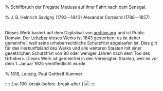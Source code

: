 ﻿% Schiffbruch der Fregatte Medusa auf ihrer Fahrt nach dem Senegal.<br /><br />
% J. B. Heinrich Savigny (1793—1843)
  Alexander Correard (1788—1857)<br /><br />
  <br/>Dieses Werk basiert auf dem Digitalisat von [archive.org](hhttps://archive.org/details/diefahrtderdeuts00kn) und ist Public Domain.
  Der [Urheber](https://fr.wikipedia.org/wiki/Alexandre_Corr%C3%A9ard) dieses Werks ist 1843 gestorben; es ist daher gemeinfrei,
  weil seine urheberrechtliche Schutzfrist abgelaufen ist.
  Dies gilt für das Herkunftsland des Werks und alle weiteren Staaten mit einer
  gesetzlichen Schutzfrist von 80 oder weniger Jahren nach dem Tod des Urhebers.
  Dieses Werk ist gemeinfrei in den Vereinigten Staaten, weil es vor dem 1. Januar 1925 veröffentlicht wurde.<br /><br />
% 1818,	Leipzig, Paul Gotthelf Kummer

:::: {.w-100 .break-before .break-after }
![](cover1.jpg "")
::::
